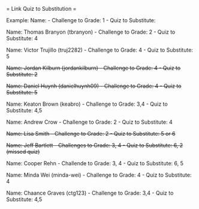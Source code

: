 = Link Quiz to Substitution =

Example:
Name: - Challenge to Grade: 1 - Quiz to Substitute:

Name: Thomas Branyon (tbranyon) - Challenge to Grade: 2 - Quiz to Substitute: 4

Name: Victor Trujillo (truj2282) - Challenge to Grade: 4 - Quiz to Substitute: 5

~~Name: Jordan Kilburn (jordankilburn) - Challenge to Grade: 4 - Quiz to Substitute: 2~~

~~Name: Daniel Huynh (danielhuynh09) - Challenge to Grade: 4 - Quiz to Substitute: 5~~

Name: Keaton Brown (keabro) - Challenge to Grade: 3,4 - Quiz to Substitute: 4,5

Name: Andrew Crow - Challenge to Grade: 2 - Quiz to Substitute: 4

~~Name: Lisa Smith - Challenge to Grade: 2 - Quiz to Substitute: 5 or 6~~

~~Name: Jeff Bartlett - Challenges to Grade: 3, 4 - Quiz to Substitute: 6, 2 (missed quiz)~~

Name: Cooper Rehn - Challende to Grade: 3, 4 - Quiz to Substitute: 6, 5

Name: Minda Wei (minda-wei) - Challenge to Grade: 4 - Quiz to Substitute: 4

Name: Chaance Graves (ctg123) - Challenge to Grade: 3,4 - Quiz to Substitute: 4,5

